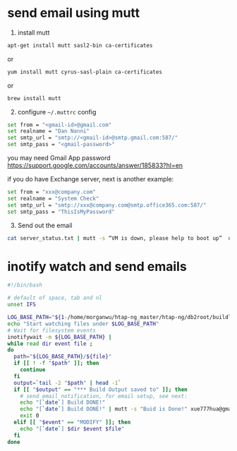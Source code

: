 # send email using mutt
1. install mutt
```bash
apt-get install mutt sasl2-bin ca-certificates
```
or 
```bash
yum install mutt cyrus-sasl-plain ca-certificates
```
or 
```bash
brew install mutt
```

2. configure `~/.muttrc` config
```bash
set from = "<gmail-id>@gmail.com"
set realname = "Dan Nanni"
set smtp_url = "smtp://<gmail-id>@smtp.gmail.com:587/"
set smtp_pass = "<gmail-password>"
```
you may need Gmail App password https://support.google.com/accounts/answer/185833?hl=en 

if you do have Exchange server, next is another example:
```bash
set from = "xxx@company.com"
set realname = "System Check"
set smtp_url = "smtp://xxx@company.com@smtp.office365.com:587/"
set smtp_pass = "ThisIsMyPassword"
```

3. Send out the email
```bash
cat server_status.txt | mutt -s “VM is down, please help to boot up”  user1@company.com,user2@company.com -c myself@company.com -c myManager@company.com
```

# inotify watch and send emails
```bash
#!/bin/bash

# default of space, tab and nl
unset IFS

LOG_BASE_PATH="${1-/home/morganwu/htap-ng_master/htap-ng/db2root/buildlog/}"
echo "Start watching files under $LOG_BASE_PATH"
# Wait for filesystem events
inotifywait -m ${LOG_BASE_PATH} |
while read dir event file ;
do
  path="${LOG_BASE_PATH}/${file}"
  if [[ ! -f "$path" ]]; then
    continue
  fi
  output=`tail -2 "$path" | head -1`
  if [[ "$output" == "*** Build Output saved to" ]]; then
    # send email notification, for email setup, see next:
    echo "[`date`] Build DONE!"
    echo "[`date`] Build DONE!" | mutt -s "Buid is Done!" xue777hua@gmail.com
    exit 0
  elif [[ "$event" == "MODIFY" ]]; then
    echo "[`date`] $dir $event $file"
  fi
done

```
